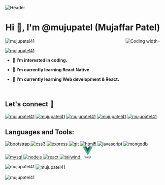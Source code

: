 ![Header](./your-header-image-name.png)
<h1 align="center">Hi 👋, I'm @mujupatel (Mujaffar Patel)</h1>
<img align="right" alt="Coding width="400" src="https://camo.githubusercontent.com/297e1667ff8088b19512a771403d5b921535c6b1abc61d1b32889c245a0b96e6/68747470733a2f2f692e67697068792e636f6d2f6d656469612f4c3152317476493973766b495777705659722f67697068792e77656270"/>

<p align="left"> <img src="https://komarev.com/ghpvc/?username=mujupatel41&label=Profile%20views&color=0e75b6&style=flat" alt="mujupatel41" /> </p>

<p align="left"> <a href="https://twitter.com/mujupatel41" target="blank"><img src="https://img.shields.io/twitter/follow/mujupatel41?logo=twitter&style=for-the-badge" alt="mujupatel41" /></a> </p>

- 👀 **I’m interested in coding.**

- 🌱 **I’m currently learning React Native**

- 🌱 **I’m currently learning Web development & React.**
<br/>
<h2 align="left">Let's connect 💬</h2>
<p align="left">
<a href="https://twitter.com/mujupatel41" target="blank"><img align="center" src="https://raw.githubusercontent.com/rahuldkjain/github-profile-readme-generator/master/src/images/icons/Social/twitter.svg" alt="mujupatel41" height="30" width="40" /></a>
<a href="https://linkedin.com/in/mujupatel41" target="blank"><img align="center" src="https://raw.githubusercontent.com/rahuldkjain/github-profile-readme-generator/master/src/images/icons/Social/linked-in-alt.svg" alt="mujupatel41" height="30" width="40" /></a>
<a href="https://fb.com/mujupatel41" target="blank"><img align="center" src="https://raw.githubusercontent.com/rahuldkjain/github-profile-readme-generator/master/src/images/icons/Social/facebook.svg" alt="mujupatel41" height="30" width="40" /></a>
<a href="https://instagram.com/mujupatel41" target="blank"><img align="center" src="https://raw.githubusercontent.com/rahuldkjain/github-profile-readme-generator/master/src/images/icons/Social/instagram.svg" alt="mujupatel41" height="30" width="40" /></a>
<a href="https://www.youtube.com/c/mujupatel41" target="blank"><img align="center" src="https://raw.githubusercontent.com/rahuldkjain/github-profile-readme-generator/master/src/images/icons/Social/youtube.svg" alt="mujupatel41" height="30" width="40" /></a>
</p>

<h2 align="left">Languages and Tools:</h2>
<p align="left"> <a href="https://getbootstrap.com" target="_blank" rel="noreferrer"> <img src="https://camo.githubusercontent.com/608ec498743423cd14f0eaea806cfd9edcea941c77038b4db5b45e9333fd2129/68747470733a2f2f696d672e736869656c64732e696f2f62616467652f626f6f7473747261702532302d2532333536334437432e7376673f267374796c653d666f722d7468652d6261646765266c6f676f3d626f6f747374726170266c6f676f436f6c6f723d7768697465" alt="bootstrap" width="auto" height="40"/> </a> <a href="https://www.w3schools.com/css/" target="_blank" rel="noreferrer"> <img src="https://camo.githubusercontent.com/65085efc27ad50d998fbf08c5cb167775eccac96ef4daf378c59de87578dd95a/68747470733a2f2f696d672e736869656c64732e696f2f62616467652f637373332532302d2532333135373242362e7376673f267374796c653d666f722d7468652d6261646765266c6f676f3d63737333266c6f676f436f6c6f723d7768697465" alt="css3" width="auto" height="40"/> </a> <a href="https://expressjs.com" target="_blank" rel="noreferrer"> <img src="https://camo.githubusercontent.com/2761ec4faadfde10ca1492bde962d3430c32f1add52a73f390ab77f8305f4543/68747470733a2f2f696d672e736869656c64732e696f2f62616467652f657870726573732e6a732532302d6c696768742e7376673f267374796c653d666f722d7468652d6261646765266c6f676f3d65787072657373266c6f676f436f6c6f723d7768697465" alt="express" width="auto" height="40"/> </a> <a href="https://git-scm.com/" target="_blank" rel="noreferrer"> <img src="https://camo.githubusercontent.com/958c87a648b3732c84cff1c8b490908a724ac702827e5561c53fa018f1a413fc/68747470733a2f2f696d672e736869656c64732e696f2f62616467652f6769742532302d2532334630353033332e7376673f267374796c653d666f722d7468652d6261646765266c6f676f3d676974266c6f676f436f6c6f723d7768697465" alt="git" width="auto" height="40"/> </a> <a href="https://www.w3.org/html/" target="_blank" rel="noreferrer"> <img src="https://camo.githubusercontent.com/17196bacf60bcca3b4c79fafc838bd8458aa963163f2b78bed9871db69f28c5d/68747470733a2f2f696d672e736869656c64732e696f2f62616467652f68746d6c352532302d2532334533344632362e7376673f267374796c653d666f722d7468652d6261646765266c6f676f3d68746d6c35266c6f676f436f6c6f723d7768697465" alt="html5" width="auto" height="40"/> </a> <a href="https://developer.mozilla.org/en-US/docs/Web/JavaScript" target="_blank" rel="noreferrer"> <img src="https://camo.githubusercontent.com/6761d268e8995bfb6eab6b1cdde099d2fa857542065d3ac227a16a422b69a6f6/68747470733a2f2f696d672e736869656c64732e696f2f62616467652f6a6176617363726970742532302d2532333332333333302e7376673f267374796c653d666f722d7468652d6261646765266c6f676f3d6a617661736372697074266c6f676f436f6c6f723d253233463744463145" alt="javascript" width="auto" height="40"/> </a> <a href="https://www.mongodb.com/" target="_blank" rel="noreferrer"> <img src="https://camo.githubusercontent.com/270f30b082050d3f8f725bfcd18f1372785fd04c668c51b1e66a868b9736f883/68747470733a2f2f696d672e736869656c64732e696f2f62616467652f4d6f6e676f44422d2532333465613934622e7376673f267374796c653d666f722d7468652d6261646765266c6f676f3d6d6f6e676f6462266c6f676f436f6c6f723d7768697465" alt="mongodb" width="auto" height="40"/> </a> <a href="https://www.mysql.com/" target="_blank" rel="noreferrer"> <img src="https://camo.githubusercontent.com/e7d415f897e2e6410f44693a91be1279fb4e39a39cf2ccfcce811ef9b460c8d3/68747470733a2f2f696d672e736869656c64732e696f2f62616467652f6d7973716c2532302d677265792e7376673f267374796c653d666f722d7468652d6261646765266c6f676f3d6d7973716c266c6f676f436f6c6f723d7768697465" alt="mysql" width="auto" height="40"/> </a> <a href="https://nodejs.org" target="_blank" rel="noreferrer"> <img src="https://camo.githubusercontent.com/e5e88aa1d4493cf1bb101f7ca73547b2ef1d466f929df60973213219d8664f6d/68747470733a2f2f696d672e736869656c64732e696f2f62616467652f6e6f64652e6a732532302d2532333433383533442e7376673f267374796c653d666f722d7468652d6261646765266c6f676f3d6e6f64652e6a73266c6f676f436f6c6f723d7768697465" alt="nodejs" width="auto" height="40"/> </a> <a href="https://reactjs.org/" target="_blank" rel="noreferrer"> <img src="https://camo.githubusercontent.com/97458bf821a253c5b545eaaf3ed4dfd88bd058d4152f2405cc2f8d363285e1ef/68747470733a2f2f696d672e736869656c64732e696f2f62616467652f72656163742532302d2532333230323332612e7376673f267374796c653d666f722d7468652d6261646765266c6f676f3d7265616374266c6f676f436f6c6f723d253233363144414642" alt="react" width="auto" height="40"/> </a> <a href="https://tailwindcss.com/" target="_blank" rel="noreferrer"> <img src="https://camo.githubusercontent.com/34cbbb9f8228b9ba6cf1b885a79c32c6ae624120d5f6caff1dc5634061542468/68747470733a2f2f696d672e736869656c64732e696f2f62616467652f7461696c77696e642d2532333030414444382e7376673f267374796c653d666f722d7468652d6261646765266c6f676f3d7461696c77696e64637373266c6f676f436f6c6f723d7768697465" alt="tailwind" width="auto" height="40"/> </a> <a href="https://vuejs.org/" target="_blank" rel="noreferrer"> <img src="https://raw.githubusercontent.com/devicons/devicon/master/icons/vuejs/vuejs-original-wordmark.svg" alt="vuejs" width="40" height="40"/> </a> </p>

<p><img align="left" src="https://github-readme-stats.vercel.app/api/top-langs?username=mujupatel41&show_icons=true&locale=en&layout=compact" alt="mujupatel41" /></p>

<p>&nbsp;<img align="center" src="https://github-readme-stats.vercel.app/api?username=mujupatel41&show_icons=true&locale=en" alt="mujupatel41" /></p>

<p><img align="center" src="https://github-readme-streak-stats.herokuapp.com/?user=mujupatel41&" alt="mujupatel41" /></p>
